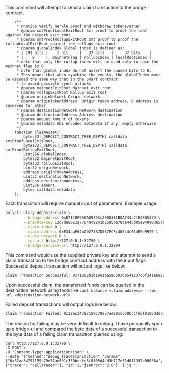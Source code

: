 This command will attempt to send a claim transaction to the bridge contract.

```solidity
    /**
     * @notice Verify merkle proof and withdraw tokens/ether
     * @param smtProofLocalExitRoot Smt proof to proof the leaf against the network exit root
     * @param smtProofRollupExitRoot Smt proof to proof the rollupLocalExitRoot against the rollups exit root
     * @param globalIndex Global index is defined as:
     * | 191 bits |    1 bit     |   32 bits   |     32 bits    |
     * |    0     |  mainnetFlag | rollupIndex | localRootIndex |
     * note that only the rollup index will be used only in case the mainnet flag is 0
     * note that global index do not assert the unused bits to 0.
     * This means that when synching the events, the globalIndex must be decoded the same way that in the Smart contract
     * to avoid possible synch attacks
     * @param mainnetExitRoot Mainnet exit root
     * @param rollupExitRoot Rollup exit root
     * @param originNetwork Origin network
     * @param originTokenAddress  Origin token address, 0 address is reserved for ether
     * @param destinationNetwork Network destination
     * @param destinationAddress Address destination
     * @param amount Amount of tokens
     * @param metadata Abi encoded metadata if any, empty otherwise
     */
    function claimAsset(
        bytes32[_DEPOSIT_CONTRACT_TREE_DEPTH] calldata smtProofLocalExitRoot,
        bytes32[_DEPOSIT_CONTRACT_TREE_DEPTH] calldata smtProofRollupExitRoot,
        uint256 globalIndex,
        bytes32 mainnetExitRoot,
        bytes32 rollupExitRoot,
        uint32 originNetwork,
        address originTokenAddress,
        uint32 destinationNetwork,
        address destinationAddress,
        uint256 amount,
        bytes calldata metadata
    );

```

Each transaction will require manual input of parameters. Example usage:

```bash
polycli ulxly deposit-claim \
        --bridge-address 0xD71f8F956AD979Cc2988381B8A743a2fE280537D \
        --private-key 12d7de8621a77640c9241b2595ba78ce443d05e94090365ab3bb5e19df82c625 \
        --claim-index 0 \
        --claim-address 0xE34aaF64b29273B7D567FCFc40544c014EEe9970 \
        --claim-network 0 \
        --rpc-url http://127.0.0.1:32790 \
        --bridge-service-url http://127.0.0.1:32804
```

This command would use the supplied private key and attempt to send a claim transaction to the bridge contract address with the input flags.
Successful deposit transaction will output logs like below:

```bash
Claim Transaction Successful: 0x7180201b19e1aa596503d8541137d6f341e682835bf7a54aab6422c89158866b
```

Upon successful claim, the transferred funds can be queried in the destination network using tools like `cast balance <claim-address> --rpc-url <destination-network-url>`


Failed deposit transactions will output logs like below: 

```bash
Claim Transaction Failed: 0x32ac34797159c79e57ae801c350bccfe5f8105d4dd3b717e31d811397e98036a
```

The reason for failing may be very difficult to debug. I have personally spun up a bridge-ui and compared the byte data of a successful transaction to the byte data of a failing claim transaction queried using:

```!
curl http://127.0.0.1:32790 \
-X POST \
-H "Content-Type: application/json" \
--data '{"method":"debug_traceTransaction","params":["0x32ac34797159c79e57ae801c350bccfe5f8105d4dd3b717e31d811397e98036a", {"tracer": "callTracer"}], "id":1,"jsonrpc":"2.0"}' | jq '.'
```
